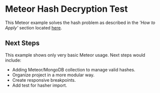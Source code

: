 # Meteor Hash Decryption Test

This Meteor example solves the hash problem as described in the _'How to Apply'_ section located [here](https://www.csats.com/software-engineer).

## Next Steps

This example shows only very basic Meteor usage. Next steps would include:
* Adding Meteor/MongoDB collection to manage valid hashes.
* Organize project in a more modular way.
* Create responsive breakpoints.
* Add test for hasher import.